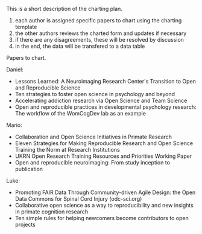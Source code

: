 This is a short description of the charting plan.

1. each author is assigned specific papers to chart using the charting template
2. the other authors reviews the charted form and updates if necessary
3. if there are any disagreements, these will be resolved by discussion
4. in the end, the data will be transfered to a data table

Papers to chart.

Daniel:
- Lessons Learned: A Neuroimaging Research Center's Transition to Open and Reproducible Science
- Ten strategies to foster open science in psychology and beyond
- Accelerating addiction research via Open Science and Team Science
- Open and reproducible practices in developmental psychology research: The workflow of the WomCogDev lab as an example

Mario:
- Collaboration and Open Science Initiatives in Primate Research
- Eleven Strategies for Making Reproducible Research and Open Science Training the Norm at Research Institutions
- UKRN Open Research Training Resources and Priorities Working Paper
- Open and reproducible neuroimaging: From study inception to publication

Luke:
- Promoting FAIR Data Through Community-driven Agile Design: the Open Data Commons for Spinal Cord Injury (odc-sci.org)
- Collaborative open science as a way to reproducibility and new insights in primate cognition research
- Ten simple rules for helping newcomers become contributors to open projects


